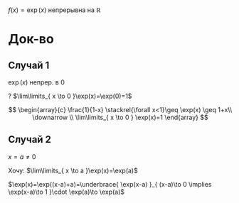 $f(x) = \exp(x)$ непрерывна на $\mathbb{R}$

# Док-во

## Случай 1

$\exp(x)$ непрер. в $0$

? $\lim\limits_{ x \to 0 }\exp(x)=\exp(0)=1$

$$
\begin{array}{c}
\frac{1}{1-x} \stackrel{\forall x<1}\geq \exp(x) \geq 1+x\\
\downarrow \\
\lim\limits_{ x \to 0 } \exp(x)=1
\end{array}
$$
## Случай 2

$x=a\ne 0$

Хочу: $\lim\limits_{ x \to a }\exp(x)=\exp(a)$

$\exp(x)=\exp((x-a)+a)=\underbrace{ \exp(x-a) }_{ (x-a)\to 0 \implies \exp(x-a)\to 1 }\cdot \exp(a)\to \exp(a)$

